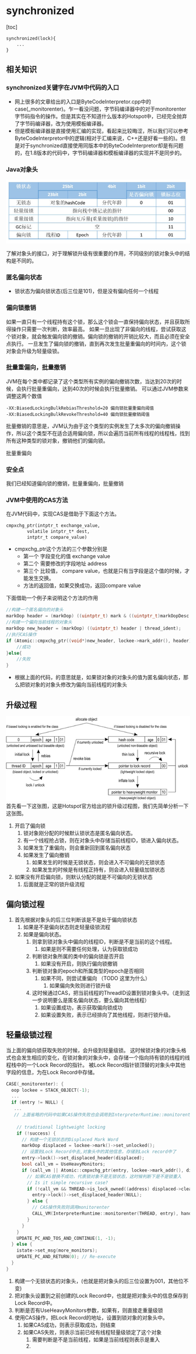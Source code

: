 # synchronized

[toc]
```
synchronized(lock){
    ...
}

```

## 相关知识

### synchronized关键字在JVM中代码的入口

* 网上很多的文章给出的入口是ByteCodeInterpretor.cpp中的case(_monitorenter)。乍一看没问题，字节码编译器中的对于monitorenter字节码指令的操作。但是其实在不知道什么版本的Hotspot中，已经完全抛弃了字节码编译器，改为使用模板编译器。
* 但是模板编译器是直接使用汇编的实现，看起来比较晦涩，所以我们可以参考ByteCodeInterpretor中的逻辑(相对于汇编来说，C++还是好看一些的)。但是对于synchronized直接使用同版本中的ByteCodeInterpretor却是有问题的，在1.8版本的代码中，字节码编译器和模板编译器的实现并不是同步的。

### Java对象头
![32位对象头](media/16161438096918.jpg)




了解对象头的接口，对于理解锁升级有很重要的作用，不同级别的锁对象头中的结构是不同的。

### 匿名偏向状态
* 锁状态为偏向锁状态(后三位是101)，但是没有偏向任何一个线程

### 偏向锁撤销
如果一直只有一个线程持有这个锁，那么这个锁会一直保持偏向状态，并且获取所得操作只需要一次判断，效率最高。
如果一旦出现了非偏向的线程，尝试获取这个锁对象，就会触发偏向锁的撤销。偏向锁的撤销的开销比较大，而且必须在安全点执行。
一旦发生了偏向锁的撤销，直到再次发生批量重偏向的时间内，这个锁对象会升级为轻量级锁。

### 批量重偏向，批量撤销
JVM在每个类中都记录了这个类型所有实例的偏向撤销次数，当达到20次的时候，会执行批量重偏向，达到40次的时候会执行批量撤销。
可以通过JVM参数来调整这两个数值
```
-XX:BiasedLockingBulkRebiasThreshold=20 偏向锁批量重偏向阈值
-XX:BiasedLockingBulkRevokeThreshold=40 偏向锁批量撤销阈值
```
批量撤销的意思是，JVM认为由于这个类型的实例发生了太多次的偏向撤销操作，所以这个类型不在适合适用偏向锁，所以会遍历当前所有线程的线程栈，找到所有这种类型的锁对象，撤销他们的偏向锁。

批量重偏向
### 安全点
我们已经知道偏向锁的撤销，批量重偏向，批量撤销

### JVM中使用的CAS方法
在JVM代码中，实现CAS是借助于下面这个方法。
```
cmpxchg_ptr(intptr_t exchange_value, 
        volatile intptr_t* dest, 
        intptr_t compare_value)

```
* cmpxchg_ptr这个方法的三个参数分别是
    * 第一个 字段变化的值 exchange value
    * 第二个 需要修改的字段地址 address
    * 第三个 比较值， compare value，也就是只有当字段是这个值的时候，才能发生交换。
    * 方法的返回值，如果交换成功，返回compare value

下面借助一个例子来说明这个方法的作用
```c
//构建一个匿名偏向的对象头
markOop header = (markOop) ((uintptr_t) mark & ((uintptr_t)markOopDesc::biased_lock_mask_in_place |(uintptr_t)markOopDesc::age_mask_in_place |epoch_mask_in_place));
//构建一个偏向当前线程的对象头
markOop new_header = (markOop) ((uintptr_t) header | thread_ident);
//执行CAS操作
if (Atomic::cmpxchg_ptr((void*)new_header, lockee->mark_addr(), header) == header) {
    //成功
}else{
    //失败
}
```
* 根据上面的代码，的意思就是，如果锁对象的对象头的值为匿名偏向状态，那么把锁对象的对象头修改为偏向当前线程的对象头

## 升级过程
![](media/16163102457099.jpg)
首先看一下这张图，这是Hotspot官方给出的锁升级过程图，我们先简单分析一下这张图。

1. 开启了偏向锁
    1. 锁对象刚分配的时候默认锁状态是匿名偏向状态。
    2. 有一个线程抢占锁，则在对象头中存储当前线程ID，锁进入偏向状态。
    3. 如果发生了重偏向，则会重新回到匿名偏向状态
    4. 如果发生了偏向撤销
        1. 如果发生的时候是无锁状态，则会进入不可偏向的无锁状态
        2. 如果发生的时候是有线程正持有，则会进入轻量级加锁状态
2. 如果没有开启偏向锁，则默认分配的就是不可偏向的无锁状态
    1. 后面就是正常的锁升级流程


## 偏向锁过程
1. 首先根据对象头的后三位判断该是不是处于偏向锁状态
    1. 如果是不是偏向状态则走轻量级锁流程
    2. 如果是偏向状态。
        1. 则拿到锁对象头中偏向的线程ID，判断是不是当前的这个线程。
            1. 如果是则不需要任何处理，认为获取锁成功
        2. 判断锁对象所属的类中的偏向锁是否开启
            1. 如果没有开启，则执行偏向锁撤销
        3. 判断锁对象的epoch和所属类型的epoch是否相同 
            1. 如果不同，则尝试重偏向  （TODO 这里为什么）
                1. 如果偏向失败则进行锁升级
        4. 这时候通过CAS，把当前线程的ThreadID设置到锁对象头中。（走到这一步说明要么是匿名偏向状态，要么偏向其他线程）
            1. 如果设置成功，表示获取偏向锁成功
            2. 如果设置失败，表示已经排向了其他线程，则进行锁升级。

## 轻量级锁过程
当上面的偏向锁获取失败的时候，会升级到轻量级锁。
这时候锁对象的对象头格式也会发生相应的变化，在锁对象的对象头中，会存储一个指向持有锁的线程的线程栈中的一个Lock Record的指针。
被Lock Record指针锁顶替的对象头中其他字段的信息，为在Lock Record中存储。

```c++
CASE(_monitorenter): {
  oop lockee = STACK_OBJECT(-1);
  ...
  if (entry != NULL) {
   ...
   // 上面省略的代码中如果CAS操作失败也会调用到InterpreterRuntime::monitorenter

    // traditional lightweight locking
    if (!success) {
      // 构建一个无锁状态的Displaced Mark Word
      markOop displaced = lockee->mark()->set_unlocked();
      // 设置到Lock Record中去,对象头中的其他信息，存储到Lock record中了
      entry->lock()->set_displaced_header(displaced);
      bool call_vm = UseHeavyMonitors;
      if (call_vm || Atomic::cmpxchg_ptr(entry, lockee->mark_addr(), displaced) != displaced) {
        // 如果CAS替换不成功，代表锁对象不是无锁状态，这时候判断下是不是锁重入
        // Is it simple recursive case?
        if (!call_vm && THREAD->is_lock_owned((address) displaced->clear_lock_bits())) {
          entry->lock()->set_displaced_header(NULL);
        } else {
          // CAS操作失败则调用monitorenter
          CALL_VM(InterpreterRuntime::monitorenter(THREAD, entry), handle_exception);
        }
      }
    }
    UPDATE_PC_AND_TOS_AND_CONTINUE(1, -1);
  } else {
    istate->set_msg(more_monitors);
    UPDATE_PC_AND_RETURN(0); // Re-execute
  }
}


```

1. 构建一个无锁状态的对象头，(也就是把对象头的后三位设置为001，其他位不变)
2. 把对象头设置到之前创建的Lock Record中，也就是把对象头中的信息保存到Lock Record中。
3. 判断是否有UseHeavyMonitors参数，如果有，则直接走重量级锁
4. 使用CAS操作，把Lock Record的地址，设置到锁对象的对象头中。
    1. 如果CAS成功，则表示获取成功，则结束
    2. 如果CAS失败，则表示当前已经有线程轻量级锁定了这个对象
        1. 需要判断是不是当前线程，如果是当前线程则表示是重入
        2. 